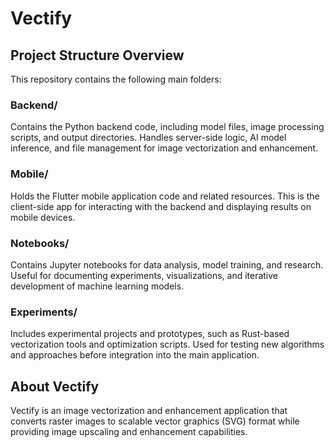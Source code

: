 # Vectify

## Project Structure Overview

This repository contains the following main folders:

### **Backend/**

Contains the Python backend code, including model files, image processing scripts, and output directories. Handles server-side logic, AI model inference, and file management for image vectorization and enhancement.

### **Mobile/**

Holds the Flutter mobile application code and related resources. This is the client-side app for interacting with the backend and displaying results on mobile devices.

### **Notebooks/**

Contains Jupyter notebooks for data analysis, model training, and research. Useful for documenting experiments, visualizations, and iterative development of machine learning models.

### **Experiments/**

Includes experimental projects and prototypes, such as Rust-based vectorization tools and optimization scripts. Used for testing new algorithms and approaches before integration into the main application.

## About Vectify

Vectify is an image vectorization and enhancement application that converts raster images to scalable vector graphics (SVG) format while providing image upscaling and enhancement capabilities.
